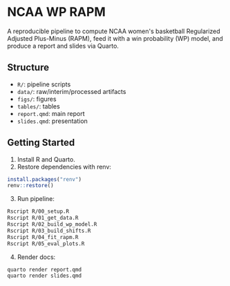 # NCAA WP RAPM

A reproducible pipeline to compute NCAA women's basketball Regularized Adjusted Plus-Minus (RAPM), feed it with a win probability (WP) model, and produce a report and slides via Quarto.

## Structure
- `R/`: pipeline scripts
- `data/`: raw/interim/processed artifacts
- `figs/`: figures
- `tables/`: tables
- `report.qmd`: main report
- `slides.qmd`: presentation

## Getting Started
1. Install R and Quarto.
2. Restore dependencies with renv:
```r
install.packages("renv")
renv::restore()
```
3. Run pipeline:
```bash
Rscript R/00_setup.R
Rscript R/01_get_data.R
Rscript R/02_build_wp_model.R
Rscript R/03_build_shifts.R
Rscript R/04_fit_rapm.R
Rscript R/05_eval_plots.R
```
4. Render docs:
```bash
quarto render report.qmd
quarto render slides.qmd
```

